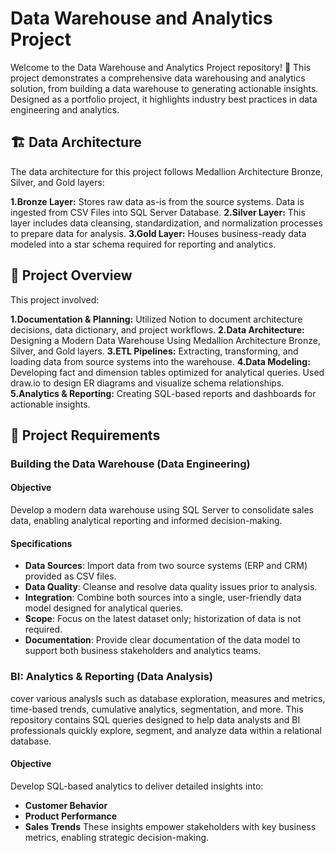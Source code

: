 # Data Warehouse and Analytics Project
Welcome to the Data Warehouse and Analytics Project repository! 🚀
This project demonstrates a comprehensive data warehousing and analytics solution, from building a data warehouse to generating actionable insights. Designed as a portfolio project, it highlights industry best practices in data engineering and analytics.

## 🏗️ Data Architecture

The data architecture for this project follows Medallion Architecture Bronze, Silver, and Gold layers:

  **1.Bronze Layer:** Stores raw data as-is from the source systems. Data is ingested from CSV Files into SQL Server Database.
  **2.Silver Layer:** This layer includes data cleansing, standardization, and normalization processes to prepare data for analysis.
  **3.Gold Layer:** Houses business-ready data modeled into a star schema required for reporting and analytics.

## 📖 Project Overview

This project involved:

  **1.Documentation & Planning:** Utilized Notion to document architecture decisions, data dictionary, and project workflows. 
  **2.Data Architecture:** Designing a Modern Data Warehouse Using Medallion Architecture Bronze, Silver, and Gold layers.
  **3.ETL Pipelines:** Extracting, transforming, and loading data from source systems into the warehouse.
  **4.Data Modeling:** Developing fact and dimension tables optimized for analytical queries. Used draw.io to design ER diagrams and visualize schema 
                       relationships. 
  **5.Analytics & Reporting:** Creating SQL-based reports and dashboards for actionable insights.


## 🚀 Project Requirements

### Building the Data Warehouse (Data Engineering)

#### Objective
Develop a modern data warehouse using SQL Server to consolidate sales data, enabling analytical reporting and informed decision-making.

#### Specifications
- **Data Sources**: Import data from two source systems (ERP and CRM) provided as CSV files.
- **Data Quality**: Cleanse and resolve data quality issues prior to analysis.
- **Integration**: Combine both sources into a single, user-friendly data model designed for analytical queries.
- **Scope**: Focus on the latest dataset only; historization of data is not required.
- **Documentation**: Provide clear documentation of the data model to support both business stakeholders and analytics teams.


### BI: Analytics & Reporting (Data Analysis)

cover various analysIs such as database exploration, measures and metrics, time-based trends, cumulative analytics, segmentation, and more. This repository contains SQL queries designed to help data analysts and BI professionals quickly explore, segment, and analyze data within a relational database.

#### Objective
Develop SQL-based analytics to deliver detailed insights into:

- **Customer Behavior**
- **Product Performance**
- **Sales Trends**
These insights empower stakeholders with key business metrics, enabling strategic decision-making.
